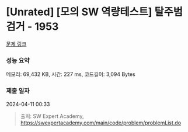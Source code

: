 # [Unrated] [모의 SW 역량테스트] 탈주범 검거 - 1953 

[문제 링크](https://swexpertacademy.com/main/code/problem/problemDetail.do?contestProbId=AV5PpLlKAQ4DFAUq) 

### 성능 요약

메모리: 69,432 KB, 시간: 227 ms, 코드길이: 3,094 Bytes

### 제출 일자

2024-04-11 00:33



> 출처: SW Expert Academy, https://swexpertacademy.com/main/code/problem/problemList.do